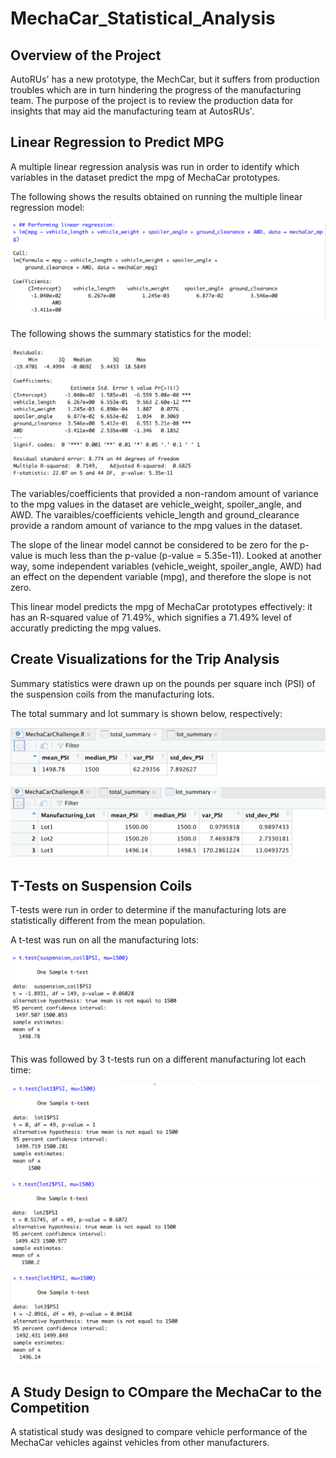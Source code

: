 # MechaCar_Statistical_Analysis
## Overview of the Project
AutoRUs' has a new prototype, the MechCar, but it suffers from production troubles which are in turn hindering the progress of the manufacturing team. The purpose of the project is to review the production data for insights that may aid the manufacturing team at AutosRUs'.

## Linear Regression to Predict MPG
A multiple linear regression analysis was run in order to identify which variables in the dataset predict the mpg of MechaCar prototypes.

The following shows the results obtained on running the multiple linear regression model:

![Linear Regression](https://github.com/SohaT7/MechaCar_Statistical_Analysis/blob/main/Images/lm.png)

The following shows the summary statistics for the model:

![LM_summary](https://github.com/SohaT7/MechaCar_Statistical_Analysis/blob/main/Images/lm_summary.png)

The variables/coefficients that provided a non-random amount of variance to the mpg values in the dataset are vehicle_weight, spoiler_angle, and AWD. The varaibles/coefficients vehicle_length and ground_clearance provide a random amount of variance to the mpg values in the dataset.

The slope of the linear model cannot be considered to be zero for the p-value is much less than the p-value (p-value = 5.35e-11). Looked at another way, some independent variables (vehicle_weight, spoiler_angle, AWD) had an effect on the dependent variable (mpg), and therefore the slope is not zero.

This linear model predicts the mpg of MechaCar prototypes effectively: it has an R-squared value of 71.49%, which signifies a 71.49% level of accuratly predicting the mpg values.

## Create Visualizations for the Trip Analysis
Summary statistics were drawn up on the pounds per square inch (PSI) of the suspension coils from the manufacturing lots. 

The total summary and lot summary is shown below, respectively:

![total_summary](https://github.com/SohaT7/MechaCar_Statistical_Analysis/blob/main/Images/total_summary.png)

![lot_summary](https://github.com/SohaT7/MechaCar_Statistical_Analysis/blob/main/Images/lot_summary.png)

## T-Tests on Suspension Coils
T-tests were run in order to determine if the manufacturing lots are statistically different from the mean population.

A t-test was run on all the manufacturing lots:

![t-test for all](https://github.com/SohaT7/MechaCar_Statistical_Analysis/blob/main/Images/t_test_all.png)

This was followed by 3 t-tests run on a different manufacturing lot each time:

![t-test for lot 1](https://github.com/SohaT7/MechaCar_Statistical_Analysis/blob/main/Images/t_test_lot1.png)
![t-test for lot 2](https://github.com/SohaT7/MechaCar_Statistical_Analysis/blob/main/Images/t_test_lot2.png)
![t-test for lot 3](https://github.com/SohaT7/MechaCar_Statistical_Analysis/blob/main/Images/t_test_lot3.png)

## A Study Design to COmpare the MechaCar to the Competition
A statistical study was designed to compare vehicle performance of the MechaCar vehicles against vehicles from other manufacturers.




